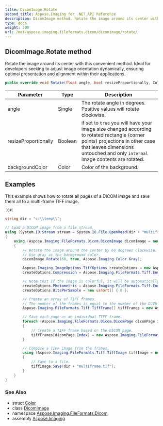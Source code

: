 ```yaml
---
title: DicomImage.Rotate
second_title: Aspose.Imaging for .NET API Reference
description: DicomImage method. Rotate the image around its center with this convenient method. Ideal for developers seeking to adjust image orientation dynamically ensuring optimal presentation and alignment within their applications
type: docs
weight: 300
url: /net/aspose.imaging.fileformats.dicom/dicomimage/rotate/
---
```

## DicomImage.Rotate method

Rotate the image around its center with this convenient method. Ideal for developers seeking to adjust image orientation dynamically, ensuring optimal presentation and alignment within their applications.

```csharp
public override void Rotate(float angle, bool resizeProportionally, Color backgroundColor)
```

| Parameter | Type | Description |
| --- | --- | --- |
| angle | Single | The rotate angle in degrees. Positive values will rotate clockwise. |
| resizeProportionally | Boolean | if set to `true` you will have your image size changed according to rotated rectangle (corner points) projections in other case that leaves dimensions untouched and only `internal` image contents are rotated. |
| backgroundColor | Color | Color of the background. |

## Examples

This example shows how to rotate all pages of a DICOM image and save them all to a multi-frame TIFF image.

```csharp
[C#]

string dir = "c:\\temp\\";

// Load a DICOM image from a file stream.
using (System.IO.Stream stream = System.IO.File.OpenRead(dir + "multiframe.dicom"))
{
    using (Aspose.Imaging.FileFormats.Dicom.DicomImage dicomImage = new Aspose.Imaging.FileFormats.Dicom.DicomImage(stream))
    {
        // Rotate the image around the center by 60 degrees clockwise.
        // Use gray as the background color.
        dicomImage.Rotate(60, true, Aspose.Imaging.Color.Gray);

        Aspose.Imaging.ImageOptions.TiffOptions createOptions = new Aspose.Imaging.ImageOptions.TiffOptions(Imaging.FileFormats.Tiff.Enums.TiffExpectedFormat.Default);
        createOptions.Compression = Aspose.Imaging.FileFormats.Tiff.Enums.TiffCompressions.Deflate;

        // Note that if the image is colorful, it will be automatically converted to the grayscale format according to the options below
        createOptions.Photometric = Aspose.Imaging.FileFormats.Tiff.Enums.TiffPhotometrics.MinIsBlack;
        createOptions.BitsPerSample = new ushort[] { 8 };

        // Create an array of TIFF frames.
        // The number of the frames is equal to the number of the DJVU pages.
        Aspose.Imaging.FileFormats.Tiff.TiffFrame[] tiffFrames = new Aspose.Imaging.FileFormats.Tiff.TiffFrame[dicomImage.DicomPages.Length];

        // Save each page as an individual TIFF frame.
        foreach (Aspose.Imaging.FileFormats.Dicom.DicomPage dicomPage in dicomImage.DicomPages)
        {
            // Create a TIFF frame based on the DICOM page.
            tiffFrames[dicomPage.Index] = new Aspose.Imaging.FileFormats.Tiff.TiffFrame(dicomPage, createOptions);
        }

        // Compose a TIFF image from the frames.
        using (Aspose.Imaging.FileFormats.Tiff.TiffImage tiffImage = new Aspose.Imaging.FileFormats.Tiff.TiffImage(tiffFrames))
        {
            // Save to a file.
            tiffImage.Save(dir + "multiframe.tif");
        }
    }
}
```

### See Also

* struct [Color](../../../aspose.imaging/color/)
* class [DicomImage](../)
* namespace [Aspose.Imaging.FileFormats.Dicom](../../dicomimage/)
* assembly [Aspose.Imaging](../../../)


